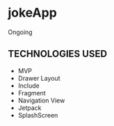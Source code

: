 # jokeApp
Ongoing

## TECHNOLOGIES USED
- MVP
- Drawer Layout
- Include
- Fragment
- Navigation View
- Jetpack
- SplashScreen
